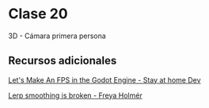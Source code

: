# Clase 20

3D - Cámara primera persona

## Recursos adicionales

[Let's Make An FPS in the Godot Engine - Stay at home Dev](https://www.youtube.com/watch?v=L5ObCs9OMRY)

[Lerp smoothing is broken - Freya Holmér](https://www.youtube.com/watch?v=LSNQuFEDOyQ)
